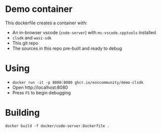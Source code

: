 # Demo container

This dockerfile creates a container with:
* An in-browser vscode (`code-server`) with `ms-vscode.cpptools` installed
* `clsdk` and `wasi-sdk`
* This git repo
* The sources in this repo pre-built and ready to debug

# Using

* `docker run -it -p 8080:8080 ghcr.io/eoscommunity/demo-clsdk`
* Open http://localhost:8080
* Press `F5` to begin debugging

# Building

```
docker build -f docker/code-server.Dockerfile .
```
